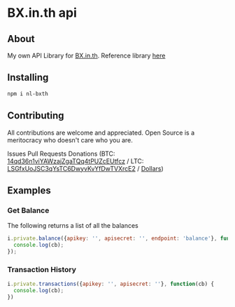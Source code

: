 # BX.in.th api

## About

My own API Library for [BX.in.th](https://bx.in.th). Reference library [here](https://bx.in.th/info/api/)


## Installing

```bash
npm i nl-bxth
```

## Contributing

All contributions are welcome and appreciated. Open Source is a meritocracy who doesn't care who you are.

Issues
Pull Requests
Donations (BTC: [14qd36n1viYAWzajZgaTQq4tPUZcEUtfcz](http://blockr.io/address/info/14qd36n1viYAWzajZgaTQq4tPUZcEUtfcz) / LTC: [LSGfxUoJSC3qYsTC6DwyvKvYfDwTVXrcE2](http://ltc.blockr.io/address/info/LSGfxUoJSC3qYsTC6DwyvKvYfDwTVXrcE2) / [Dollars](https://donate.nolim1t.co))

## Examples

### Get Balance

The following returns a list of all the balances

```javascript
i.private.balance({apikey: '', apisecret: '', endpoint: 'balance'}, function(cb) {
  console.log(cb);
});
```

### Transaction History

```javascript
i.private.transactions({apikey: '', apisecret: ''}, function(cb) {
  console.log(cb);
})
```
